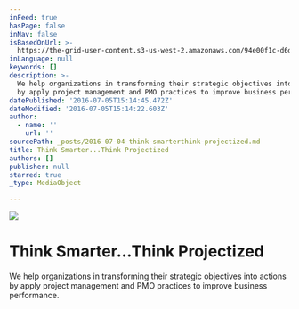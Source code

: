 ```yaml
---
inFeed: true
hasPage: false
inNav: false
isBasedOnUrl: >-
  https://the-grid-user-content.s3-us-west-2.amazonaws.com/94e00f1c-d6d6-406e-8981-cc897e2c4a6c.png
inLanguage: null
keywords: []
description: >-
  We help organizations in transforming their strategic objectives into actions
  by apply project management and PMO practices to improve business performance.
datePublished: '2016-07-05T15:14:45.472Z'
dateModified: '2016-07-05T15:14:22.603Z'
author:
  - name: ''
    url: ''
sourcePath: _posts/2016-07-04-think-smarterthink-projectized.md
title: Think Smarter...Think Projectized
authors: []
publisher: null
starred: true
_type: MediaObject

---
```

![](https://the-grid-user-content.s3-us-west-2.amazonaws.com/2b052b45-7d7f-434a-9cab-7262444c2042.png)

# Think Smarter...Think Projectized

We help organizations in transforming their strategic objectives into actions by apply project management and PMO practices to improve business performance.